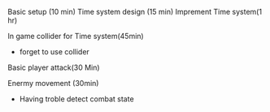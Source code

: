 Basic setup (10 min)
Time system design (15 min)
Imprement Time system(1 hr)

In game collider for Time system(45min)

* forget to use collider

Basic player attack(30 Min)

Enermy movement (30min)

* Having troble detect combat state

